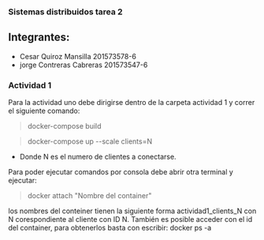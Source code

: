 ### Sistemas distribuidos tarea 2

## Integrantes:

* Cesar Quiroz  Mansilla 201573578-6
* jorge Contreras Cabreras 201573547-6

### Actividad 1

Para la actividad uno debe dirigirse dentro de la carpeta actividad 1 y correr el siguiente comando:

>docker-compose build

>docker-compose up --scale clients=N

+ Donde N es el numero de clientes a conectarse.

Para poder ejecutar comandos por consola debe abrir otra terminal y ejecutar:

> docker attach "Nombre del container"

los nombres del conteiner tienen la siguiente forma actividad1_clients_N con N corespondiente al cliente con ID N. 
También es posible acceder con el id del container, para obtenerlos basta con escribir: docker ps -a
